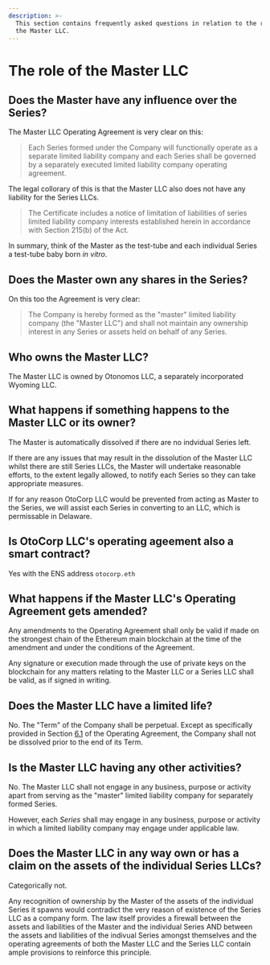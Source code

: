 ```yaml
---
description: >-
  This section contains frequently asked questions in relation to the role of
  the Master LLC.
---
```


# The role of the Master LLC

## Does the Master have any influence over the Series?

The Master LLC Operating Agreement is very clear on this: 

> Each Series formed under the Company will functionally operate as a separate limited liability company and each Series shall be governed by a separately executed limited liability company operating agreement.

The legal collorary of this is that the Master LLC also does not have any liability for the Series LLCs.

> The Certificate includes a notice of limitation of liabilities of series limited liability company interests established herein in accordance with Section 215\(b\) of the Act.

In summary, think of the Master as the test-tube and each individual Series a test-tube baby born _in vitro_.

## Does the Master own any shares in the Series?

On this too the Agreement is very clear:

> The Company is hereby formed as the "master" limited liability company \(the "Master LLC"\) and shall not maintain any ownership interest in any Series or assets held on behalf of any Series.

## Who owns the Master LLC?

The Master LLC is owned by Otonomos LLC, a separately incorporated Wyoming LLC.  

## What happens if something happens to the Master LLC or its owner?

The Master is automatically dissolved if there are no indvidual Series left.

If there are any issues that may result in the dissolution of the Master LLC whilst there are still Series LLCs, the Master will undertake reasonable efforts, to the extent legally allowed, to notify each Series so they can take appropriate measures.

If for any reason OtoCorp LLC would be prevented from acting as Master to the Series, we will assist each Series in converting to an LLC, which is permissable in Delaware.

## Is OtoCorp LLC's operating ageement also a smart contract?

Yes with the ENS address `otocorp.eth`

## What happens if the Master LLC's Operating Agreement gets amended?

Any amendments to the Operating Agreement shall only be valid if made on the strongest chain of the Ethereum main blockchain at the time of the amendment and under the conditions of the Agreement. 

Any signature or execution made through the use of private keys on the blockchain for any matters relating to the Master LLC or a Series LLC shall be valid, as if signed in writing.

## Does the Master LLC have a limited life?

No.  The "Term" of the Company shall be perpetual. Except as specifically provided in Section [6.1](https://docs.google.com/document/d/1lXFYriJLrR0zJqhOnmf1fwemvuR6NWzG3E6VZ3hG2hg/edit#heading=h.2iq8gzs) of the Operating Agreement, the Company shall not be dissolved prior to the end of its Term.  


## Is the Master LLC having any other activities?

No.  The Master LLC shall not engage in any business, purpose or activity apart from serving as the "master" limited liability company for separately formed Series. 

However, each _Series_ shall may engage in any business, purpose or activity in which a limited liability company may engage under applicable law.

## Does the Master LLC in any way own or has a claim on the assets of the individual Series LLCs?

Categorically not.  

Any recognition of ownership by the Master of the assets of the individual Series it spawns would contradict the very reason of existence of the Series LLC as a company form.  The law itself provides a firewall between the assets and liabilities of the Master and the individual Series AND between the assets and liabilities of the indivual Series amongst themselves and the operating agreements of both the Master LLC and the Series LLC contain ample provisions to reinforce this principle.





